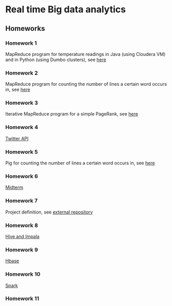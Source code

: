 # Real time Big data analytics

## Homeworks

### Homework 1
MapReduce program for temperature readings in Java (using Cloudera VM) and in Python (using Dumbo clusters), see [here](https://github.com/qdm12/courses/tree/master/Real%20time%20big%20data%20analytics/homework1)

### Homework 2
MapReduce program for counting the number of lines a certain word occurs in, see [here](https://github.com/qdm12/courses/tree/master/Real%20time%20big%20data%20analytics/homework2)

### Homework 3
Iterative MapReduce program for a simple PageRank, see [here](https://github.com/qdm12/courses/tree/master/Real%20time%20big%20data%20analytics/homework3)

### Homework 4
[Twitter API](https://github.com/qdm12/courses/tree/master/Real%20time%20big%20data%20analytics/homework4)

### Homework 5
Pig for counting the number of lines a certain word occurs in, see [here](https://github.com/qdm12/courses/tree/master/Real%20time%20big%20data%20analytics/homework5)

### Homework 6
[Midterm](https://github.com/qdm12/courses/blob/master/Real%20time%20big%20data%20analytics/midterm/readme.md)

### Homework 7
Project definition, see [external repository](https://github.com/qdm12/BitcoinUses)

### Homework 8
[Hive and Impala](https://github.com/qdm12/courses/tree/master/Real%20time%20big%20data%20analytics/homework8)

### Homework 9
[Hbase](https://github.com/qdm12/courses/blob/master/Real%20time%20big%20data%20analytics/homework9/readme.md)

### Homework 10
[Spark](https://github.com/qdm12/courses/blob/master/Real%20time%20big%20data%20analytics/homework10/readme.md)

### Homework 11
